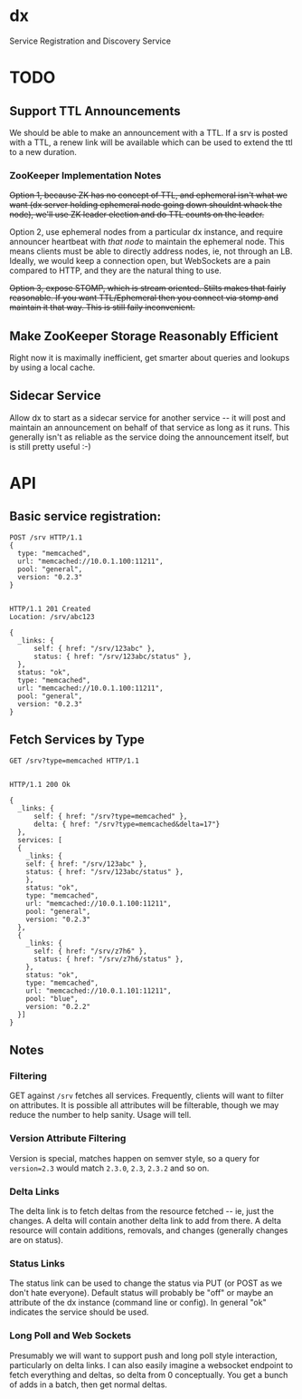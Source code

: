 # dx

Service Registration and Discovery Service

# TODO
## Support TTL Announcements

We should be able to make an announcement with a TTL. If a srv is
posted with a TTL, a renew link will be available which can be used to
extend the ttl to a new duration.

### ZooKeeper Implementation Notes

~~Option 1, because ZK has no concept of TTL, and ephemeral isn't what
we want (dx server holding ephemeral node going down shouldnt whack
the node), we'll use ZK leader election and do TTL counts on the
leader.~~

Option 2, use ephemeral nodes from a particular dx instance, and
require announcer heartbeat with *that node* to maintain the ephemeral
node. This means clients must be able to directly address nodes, ie,
not through an LB. Ideally, we would keep a connection open, but
WebSockets are a pain compared to HTTP, and they are the natural thing
to use.

~~Option 3, expose STOMP, which is stream oriented. Stilts makes that
fairly reasonable. If you want TTL/Ephemeral then you connect via
stomp and maintain it that way. This is still faily inconvenient.~~

## Make ZooKeeper Storage Reasonably Efficient

Right now it is maximally inefficient, get smarter about queries and
lookups by using a local cache. 

## Sidecar Service

Allow dx to start as a sidecar service for another service -- it will
post and maintain an announcement on behalf of that service as long as
it runs. This generally isn't as reliable as the service doing the
announcement itself, but is still pretty useful :-)

# API
## Basic service registration:

    POST /srv HTTP/1.1
    {
      type: "memcached",
      url: "memcached://10.0.1.100:11211",
      pool: "general",
      version: "0.2.3"
    }


    HTTP/1.1 201 Created
    Location: /srv/abc123

    {
      _links: {
          self: { href: "/srv/123abc" },
          status: { href: "/srv/123abc/status" },
      },
      status: "ok",
      type: "memcached",
      url: "memcached://10.0.1.100:11211",
      pool: "general",
      version: "0.2.3"
    }

## Fetch Services by Type

    GET /srv?type=memcached HTTP/1.1


    HTTP/1.1 200 Ok

    {
      _links: {
          self: { href: "/srv?type=memcached" },
          delta: { href: "/srv?type=memcached&delta=17"}
      },
      services: [
      {
        _links: {
        self: { href: "/srv/123abc" },
        status: { href: "/srv/123abc/status" },
        },
        status: "ok",
        type: "memcached",
        url: "memcached://10.0.1.100:11211",
        pool: "general",
        version: "0.2.3"
      },
      {
        _links: {
          self: { href: "/srv/z7h6" },
          status: { href: "/srv/z7h6/status" },
        },
        status: "ok",
        type: "memcached",
        url: "memcached://10.0.1.101:11211",
        pool: "blue",
        version: "0.2.2"
      }]
    }

## Notes

### Filtering

GET against <code>/srv</code> fetches all services. Frequently,
clients will want to filter on attributes. It is possible all
attributes will be filterable, though we may reduce the number to help
sanity. Usage will tell.

### Version Attribute Filtering

Version is special, matches happen on semver style, so a query for
<code>version=2.3</code> would match <code>2.3.0</code>,
<code>2.3</code>, <code>2.3.2</code> and so on.

### Delta Links

The delta link is to fetch deltas from the resource fetched -- ie,
just the changes. A delta will contain another delta link to add from
there. A delta resource will contain additions, removals, and changes
(generally changes are on status).

### Status Links

The status link can be used to change the status via PUT (or POST as
we don't hate everyone). Default status will probably be "off" or
maybe an attribute of the dx instance (command line or config). In
general "ok" indicates the service should be used.

### Long Poll and Web Sockets

Presumably we will want to support push and long poll style
interaction, particularly on delta links. I can also easily imagine a
websocket endpoint to fetch everything and deltas, so delta from 0
conceptually. You get a bunch of adds in a batch, then get normal
deltas.
